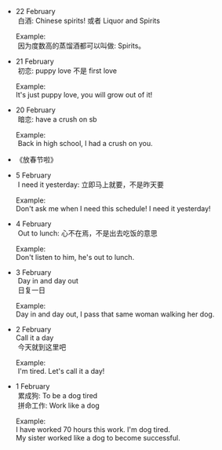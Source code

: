 - 22 February  
  白酒: Chinese spirits! 或者 Liquor and Spirits  
  
  Example:  
  因为度数高的蒸馏酒都可以叫做: Spirits。  
  
- 21 February  
  初恋: puppy love 不是 first love  
  
  Example:  
  It's just puppy love, you will grow out of it!
  
- 20 February  
  暗恋: have a crush on sb  
  
  Example:  
  Back in high school, I had a crush on you.
  
- 《放春节啦》


- 5 February  
  I need it yesterday: 立即马上就要，不是昨天要  
  
  Example:  
  Don't ask me when I need this schedule! I need it yesterday!  

- 4 February  
  Out to lunch: 心不在焉，不是出去吃饭的意思  
  
  Example:  
  Don't listen to him, he's out to lunch.

- 3 February  
  Day in and day out  
  日复一日  
  
  Example:  
  Day in and day out, I pass that same woman walking her dog.

- 2 February  
  Call it a day  
  今天就到这里吧  
  
  Example:  
  I'm tired. Let's call it a day!

- 1 February    
  累成狗:  To be a dog tired  
  拼命工作: Work like a dog  
  
  Example:  
  I have worked 70 hours this work. I'm dog tired.    
  My sister worked like a dog to become successful.  
